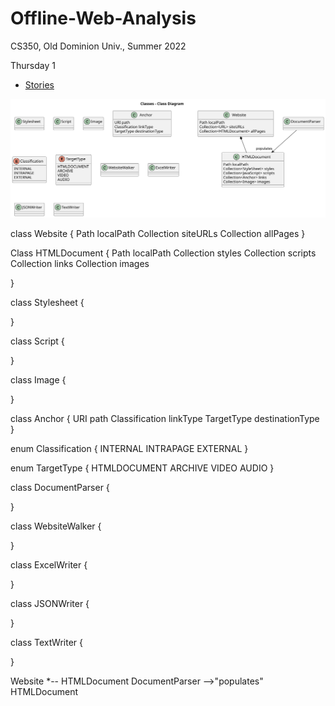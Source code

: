 # Offline-Web-Analysis

CS350, Old Dominion Univ., Summer 2022

Thursday 1

* [Stories](https://trello.com/invite/b/TBR89wEb/ea18b25b95216d7d1f95d55cb45668ef/offline-web-analysis)

![Alt text](initial_uml.svg?raw=true "Title")

class Website {
  Path localPath
  Collection<URL> siteURLs
  Collection<HTMLDocument> allPages
}

Class HTMLDocument {
  Path localPath
  Collection<StyleSheet> styles
  Collection<JavaScript> scripts
  Collection<Anchor> links
  Collection<Image> images
  
}

class Stylesheet {

}

class Script {

}

class Image {

}

class Anchor {
    URI path
    Classification linkType
    TargetType destinationType
}

enum Classification {
    INTERNAL
    INTRAPAGE
    EXTERNAL
}

enum TargetType {
    HTMLDOCUMENT
    ARCHIVE
    VIDEO
    AUDIO
}

class DocumentParser {

}

class WebsiteWalker {

}

class ExcelWriter {

}

class JSONWriter {

}

class TextWriter {

}

Website *-- HTMLDocument
DocumentParser -->"populates" HTMLDocument

